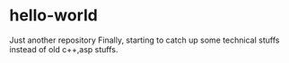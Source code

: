 # hello-world
Just another repository
Finally, starting to catch up some technical stuffs instead of old c++,asp stuffs.
